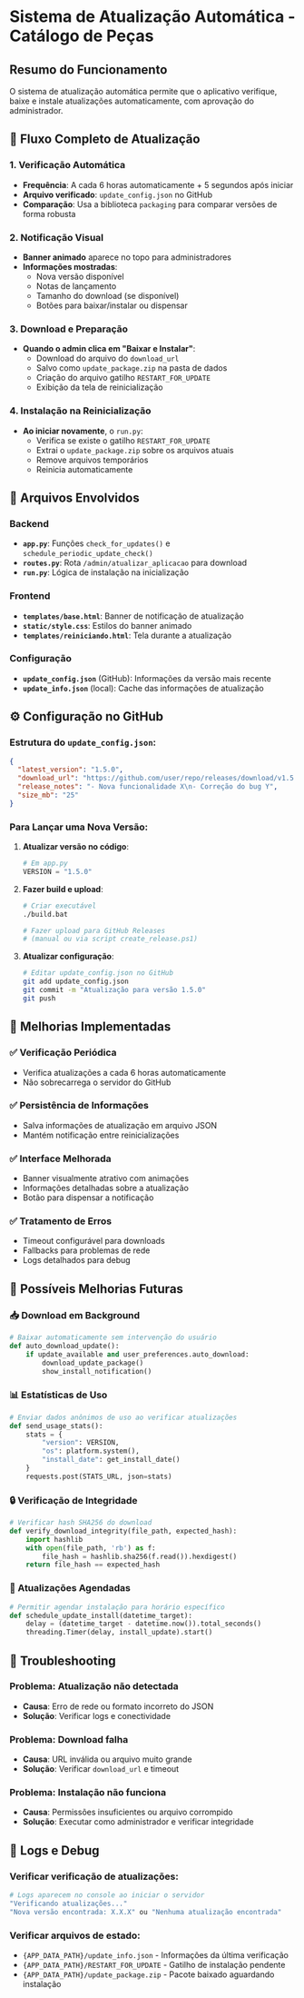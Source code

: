 # Sistema de Atualização Automática - Catálogo de Peças

## Resumo do Funcionamento

O sistema de atualização automática permite que o aplicativo verifique, baixe e instale atualizações automaticamente, com aprovação do administrador.

## 🔄 Fluxo Completo de Atualização

### 1. **Verificação Automática**
- **Frequência**: A cada 6 horas automaticamente + 5 segundos após iniciar
- **Arquivo verificado**: `update_config.json` no GitHub
- **Comparação**: Usa a biblioteca `packaging` para comparar versões de forma robusta

### 2. **Notificação Visual**
- **Banner animado** aparece no topo para administradores
- **Informações mostradas**:
  - Nova versão disponível
  - Notas de lançamento
  - Tamanho do download (se disponível)
  - Botões para baixar/instalar ou dispensar

### 3. **Download e Preparação**
- **Quando o admin clica em "Baixar e Instalar"**:
  - Download do arquivo do `download_url`
  - Salvo como `update_package.zip` na pasta de dados
  - Criação do arquivo gatilho `RESTART_FOR_UPDATE`
  - Exibição da tela de reinicialização

### 4. **Instalação na Reinicialização**
- **Ao iniciar novamente**, o `run.py`:
  - Verifica se existe o gatilho `RESTART_FOR_UPDATE`
  - Extrai o `update_package.zip` sobre os arquivos atuais
  - Remove arquivos temporários
  - Reinicia automaticamente

## 📁 Arquivos Envolvidos

### Backend
- **`app.py`**: Funções `check_for_updates()` e `schedule_periodic_update_check()`
- **`routes.py`**: Rota `/admin/atualizar_aplicacao` para download
- **`run.py`**: Lógica de instalação na inicialização

### Frontend
- **`templates/base.html`**: Banner de notificação de atualização
- **`static/style.css`**: Estilos do banner animado
- **`templates/reiniciando.html`**: Tela durante a atualização

### Configuração
- **`update_config.json`** (GitHub): Informações da versão mais recente
- **`update_info.json`** (local): Cache das informações de atualização

## ⚙️ Configuração no GitHub

### Estrutura do `update_config.json`:
```json
{
  "latest_version": "1.5.0",
  "download_url": "https://github.com/user/repo/releases/download/v1.5.0/instalador.exe",
  "release_notes": "- Nova funcionalidade X\n- Correção do bug Y",
  "size_mb": "25"
}
```

### Para Lançar uma Nova Versão:

1. **Atualizar versão no código**:
   ```python
   # Em app.py
   VERSION = "1.5.0"
   ```

2. **Fazer build e upload**:
   ```bash
   # Criar executável
   ./build.bat
   
   # Fazer upload para GitHub Releases
   # (manual ou via script create_release.ps1)
   ```

3. **Atualizar configuração**:
   ```bash
   # Editar update_config.json no GitHub
   git add update_config.json
   git commit -m "Atualização para versão 1.5.0"
   git push
   ```

## 🚀 Melhorias Implementadas

### ✅ Verificação Periódica
- Verifica atualizações a cada 6 horas automaticamente
- Não sobrecarrega o servidor do GitHub

### ✅ Persistência de Informações
- Salva informações de atualização em arquivo JSON
- Mantém notificação entre reinicializações

### ✅ Interface Melhorada
- Banner visualmente atrativo com animações
- Informações detalhadas sobre a atualização
- Botão para dispensar a notificação

### ✅ Tratamento de Erros
- Timeout configurável para downloads
- Fallbacks para problemas de rede
- Logs detalhados para debug

## 🎯 Possíveis Melhorias Futuras

### 📥 Download em Background
```python
# Baixar automaticamente sem intervenção do usuário
def auto_download_update():
    if update_available and user_preferences.auto_download:
        download_update_package()
        show_install_notification()
```

### 📊 Estatísticas de Uso
```python
# Enviar dados anônimos de uso ao verificar atualizações
def send_usage_stats():
    stats = {
        "version": VERSION,
        "os": platform.system(),
        "install_date": get_install_date()
    }
    requests.post(STATS_URL, json=stats)
```

### 🔒 Verificação de Integridade
```python
# Verificar hash SHA256 do download
def verify_download_integrity(file_path, expected_hash):
    import hashlib
    with open(file_path, 'rb') as f:
        file_hash = hashlib.sha256(f.read()).hexdigest()
    return file_hash == expected_hash
```

### 📅 Atualizações Agendadas
```python
# Permitir agendar instalação para horário específico
def schedule_update_install(datetime_target):
    delay = (datetime_target - datetime.now()).total_seconds()
    threading.Timer(delay, install_update).start()
```

## 🔧 Troubleshooting

### Problema: Atualização não detectada
- **Causa**: Erro de rede ou formato incorreto do JSON
- **Solução**: Verificar logs e conectividade

### Problema: Download falha
- **Causa**: URL inválida ou arquivo muito grande
- **Solução**: Verificar `download_url` e timeout

### Problema: Instalação não funciona
- **Causa**: Permissões insuficientes ou arquivo corrompido
- **Solução**: Executar como administrador e verificar integridade

## 📝 Logs e Debug

### Verificar verificação de atualizações:
```bash
# Logs aparecem no console ao iniciar o servidor
"Verificando atualizações..."
"Nova versão encontrada: X.X.X" ou "Nenhuma atualização encontrada"
```

### Verificar arquivos de estado:
- `{APP_DATA_PATH}/update_info.json` - Informações da última verificação
- `{APP_DATA_PATH}/RESTART_FOR_UPDATE` - Gatilho de instalação pendente
- `{APP_DATA_PATH}/update_package.zip` - Pacote baixado aguardando instalação
